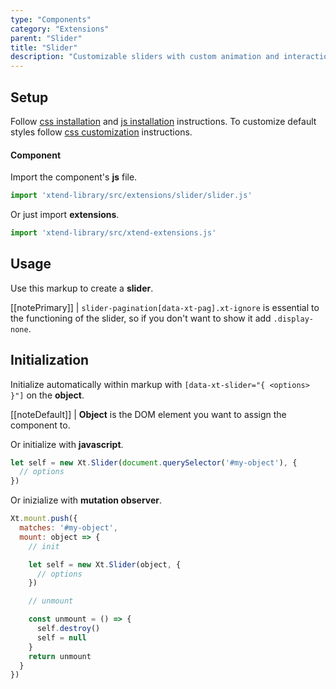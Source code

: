```yaml
---
type: "Components"
category: "Extensions"
parent: "Slider"
title: "Slider"
description: "Customizable sliders with custom animation and interaction."
---
```


## Setup

Follow [css installation](/introduction/getting-started/setup#css-installation) and [js installation](/introduction/getting-started/setup#js-installation) instructions. To customize default styles follow [css customization](/introduction/getting-started/setup#css-customization) instructions.

#### Component

Import the component's **js** file.

```jsx
import 'xtend-library/src/extensions/slider/slider.js'
```

Or just import **extensions**.

```jsx
import 'xtend-library/src/xtend-extensions.js'
```

## Usage

Use this markup to create a **slider**.

<script type="text/plain" class="language-markup">
  <div class="slider" data-xt-slider>

    <div class="slides">
      <nav class="slides-inner">

        <div class="slide">
          <div class="slide-inner">
            <!-- content -->
          </div>
        </div>

        <div class="slide">
          <div class="slide-inner">
            <!-- content -->
          </div>
        </div>

      </nav>
    </div>

    <nav class="slider-pagination">
      <button type="button" class="btn btn-default xt-ignore" data-xt-pag title="Slide xt-num">
      </button>
    </nav>

  </div>
</script>

[[notePrimary]]
| `slider-pagination[data-xt-pag].xt-ignore` is essential to the functioning of the slider, so if you don't want to show it add `.display-none`.

## Initialization

Initialize automatically within markup with `[data-xt-slider="{ <options> }"]` on the **object**.

[[noteDefault]]
| **Object** is the DOM element you want to assign the component to.

Or initialize with **javascript**.

```js
let self = new Xt.Slider(document.querySelector('#my-object'), {
  // options
})
```

Or inizialize with **mutation observer**.

```js
Xt.mount.push({
  matches: '#my-object',
  mount: object => {
    // init

    let self = new Xt.Slider(object, {
      // options
    })

    // unmount

    const unmount = () => {
      self.destroy()
      self = null
    }
    return unmount
  }
})
```
